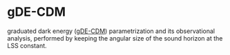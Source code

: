 # gDE-CDM

graduated dark energy ([gDE-CDM](https://journals.aps.org/prd/abstract/10.1103/PhysRevD.101.063528)) parametrization and its observational analysis, performed by keeping the angular size of the sound horizon at the LSS constant.
